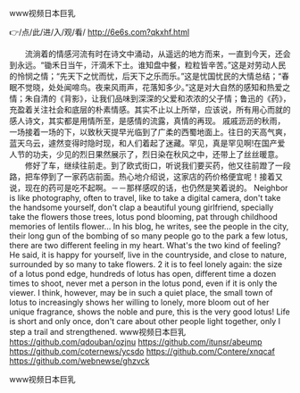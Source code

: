 
www视频日本巨乳




👉/点/此/进/入/观/看/ http://6e6s.com?qkxhf.html




　　流淌着的情感河流有时在诗文中涌动，从遥远的地方而来，一直到今天，还会到永远。“锄禾日当午，汗滴禾下土。谁知盘中餐，粒粒皆辛苦。”这是对劳动人民的怜悯之情；“先天下之忧而忧，后天下之乐而乐。”这是忧国忧民的大情总结；“春眠不觉晓，处处闻啼鸟。夜来风雨声，花落知多少。”这是对大自然的感知和热爱之情；朱自清的《背影》，让我们品味到深深的父爱和浓浓的父子情；鲁迅的《药》，充盈着关注社会和底层的朴素情感。其实不止以上所举，应该说，所有用心而就的感人诗文，其实都是用情所至，是感情的流露，真情的再现。
戚戚沥沥的秋雨，一场接着一场的下，以致秋天提早光临到了广柔的西蜀地面上。往日的天高气爽，蓝天乌云，遽然变得时隐时现，和人们着起了迷藏。罕见，真是罕见啊!在国产爱人节的功夫，少见的烈日果然展示了，烈日染在秋风之中，还带上了丝丝暖意。
　　修好了车，继续往前走。到了欧式街口，听说我们要买药，他又往前蹬了一段路，把车停到了一家药店前面。热心地介绍说，这家店的药价格便宜呢！接着又说，现在的药可是吃不起啊。－－那样感叹的话，也仍然是笑着说的。
Neighbor is like photography, often to travel, like to take a digital camera, don't take the handsome yourself, don't clap a beautiful young girlfriend, specially take the flowers those trees, lotus pond blooming, pat through childhood memories of lentils flower...
In his blog, he writes, see the people in the city, their long gun of the bombing of so many people go to the park a few lotus, there are two different feeling in my heart.
What's the two kind of feeling?
He said, it is happy for yourself, live in the countryside, and close to nature, surrounded by so many to take flowers.
2 it is to feel lonely again: the size of a lotus pond edge, hundreds of lotus has open, different time a dozen times to shoot, never met a person in the lotus pond, even if it is only the viewer.
I think, however, may be in such a quiet place, the small town of lotus to increasingly shows her willing to lonely, more bloom out of her unique fragrance, shows the noble and pure, this is the very good lotus!
Life is short and only once, don't care about other people light together, only I step a trail and strengthened.
www视频日本巨乳 https://github.com/qdouban/ozjnu
https://github.com/itunsr/abeump
https://github.com/coternews/ycsdo
https://github.com/Contere/xnqcaf
https://github.com/webnewse/ghzvck





www视频日本巨乳
